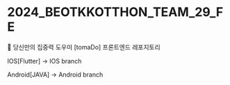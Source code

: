 # 2024_BEOTKKOTTHON_TEAM_29_FE
🍅 당신만의 집중력 도우미 [tomaDo] 프론트엔드 레포지토리

IOS[Flutter] -> IOS branch

Android[JAVA] -> Android branch
